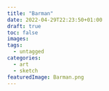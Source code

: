 ```yaml
---
title: "Barman"
date: 2022-04-29T22:23:50+01:00
draft: true
toc: false
images:
tags:
  - untagged
categories:
  - art
  - sketch
featuredImage: Barman.png
---
```


